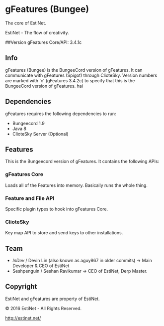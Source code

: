 
# gFeatures (Bungee)

The core of EstiNet.

EstiNet - The flow of creativity.

##Version
gFeatures Core/API: 3.4.1c

## Info
gFeatures (Bungee) is the BungeeCord version of gFeatures. It can communicate with gFeatures (Spigot) through ClioteSky.
Version numbers are marked with 'c' (gFeatures 3.4.2c) to specify that this is the BungeeCord version of gFeatures.
hai
## Dependencies
gFeatures requires the following dependencies to run:
* Bungeecord 1.9
* Java 8
* ClioteSky Server (Optional)

## Features
This is the Bungeecord version of gFeatures. It contains the following APIs:

### gFeatures Core
Loads all of the Features into memory. Basically runs the whole thing.

### Feature and File API
Specific plugin types to hook into gFeatures Core.

### ClioteSky
Key map API to store and send keys to other installations.

## Team
- _InDev_ / Devin Lin (also known as aguy867 in older commits) -> Main Developer & CEO of EstiNet
- Seshpenguin / Seshan Ravikumar -> CEO of EstiNet, Derp Master.

## Copyright
EstiNet and gFeatures are property of EstiNet.

© 2016 EstiNet - All Rights Reserved.

http://estinet.net/
